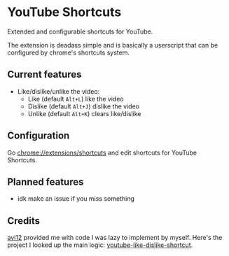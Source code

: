 # YouTube Shortcuts

Extended and configurable shortcuts for YouTube.

The extension is deadass simple and is basically a userscript that can be
configured by chrome's shortcuts system.

## Current features

- Like/dislike/unlike the video:
  - Like (default `Alt+L`) like the video
  - Dislike (default `Alt+J`) dislike the video
  - Unlike (default `Alt+K`) clears like/dislike

## Configuration

Go [chrome://extensions/shortcuts](chrome://extensions/shortcuts) and edit
shortcuts for YouTube Shortcuts.

## Planned features

- idk make an issue if you miss something

## Credits

[avi12](https://avi12.com/) provided me with code I was lazy to implement by myself.
Here's the project I looked up the main logic: [youtube-like-dislike-shortcut](https://github.com/avi12/youtube-like-dislike-shortcut).
